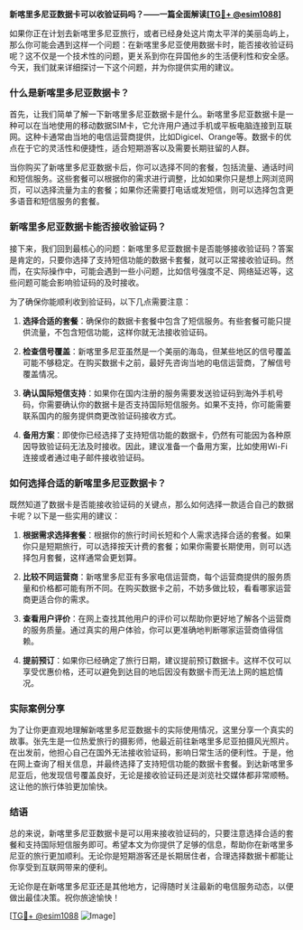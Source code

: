 **新喀里多尼亚数据卡可以收验证码吗？——一篇全面解读[[TG💪+ @esim1088](https://t.me/s/esim1088)]**

如果你正在计划去新喀里多尼亚旅行，或者已经身处这片南太平洋的美丽岛屿上，那么你可能会遇到这样一个问题：在新喀里多尼亚使用数据卡时，能否接收验证码呢？这不仅是一个技术性的问题，更关系到你在异国他乡的生活便利性和安全感。今天，我们就来详细探讨一下这个问题，并为你提供实用的建议。

### 什么是新喀里多尼亚数据卡？

首先，让我们简单了解一下新喀里多尼亚数据卡是什么。新喀里多尼亚数据卡是一种可以在当地使用的移动数据SIM卡，它允许用户通过手机或平板电脑连接到互联网。这种卡通常由当地的电信运营商提供，比如Digicel、Orange等。数据卡的优点在于它的灵活性和便捷性，适合短期游客以及需要长期驻留的人群。

当你购买了新喀里多尼亚数据卡后，你可以选择不同的套餐，包括流量、通话时间和短信服务。这些套餐可以根据你的需求进行调整，比如如果你只是想上网浏览网页，可以选择流量为主的套餐；如果你还需要打电话或发短信，则可以选择包含更多语音和短信服务的套餐。

### 新喀里多尼亚数据卡能否接收验证码？

接下来，我们回到最核心的问题：新喀里多尼亚数据卡是否能够接收验证码？答案是肯定的，只要你选择了支持短信功能的数据卡套餐，就可以正常接收验证码。然而，在实际操作中，可能会遇到一些小问题，比如信号强度不足、网络延迟等，这些问题可能会影响验证码的及时接收。

为了确保你能顺利收到验证码，以下几点需要注意：

1. **选择合适的套餐**：确保你的数据卡套餐中包含了短信服务。有些套餐可能只提供流量，不包含短信功能，这样你就无法接收验证码。
   
2. **检查信号覆盖**：新喀里多尼亚虽然是一个美丽的海岛，但某些地区的信号覆盖可能不够稳定。在购买数据卡之前，最好先咨询当地的电信运营商，了解信号覆盖情况。

3. **确认国际短信支持**：如果你在国内注册的服务需要发送验证码到海外手机号码，你需要确认你的数据卡是否支持国际短信服务。如果不支持，你可能需要联系国内的服务提供商更改验证码接收方式。

4. **备用方案**：即使你已经选择了支持短信功能的数据卡，仍然有可能因为各种原因导致验证码无法及时接收。因此，建议准备一个备用方案，比如使用Wi-Fi连接或者通过电子邮件接收验证码。

### 如何选择合适的新喀里多尼亚数据卡？

既然知道了数据卡是否能接收验证码的关键点，那么如何选择一款适合自己的数据卡呢？以下是一些实用的建议：

1. **根据需求选择套餐**：根据你的旅行时间长短和个人需求选择合适的套餐。如果你只是短期旅行，可以选择按天计费的套餐；如果你需要长期使用，则可以选择包月套餐，这样通常会更划算。

2. **比较不同运营商**：新喀里多尼亚有多家电信运营商，每个运营商提供的服务质量和价格都可能有所不同。在购买数据卡之前，不妨多做比较，看看哪家运营商更适合你的需求。

3. **查看用户评价**：在网上查找其他用户的评价可以帮助你更好地了解各个运营商的服务质量。通过真实的用户体验，你可以更准确地判断哪家运营商值得信赖。

4. **提前预订**：如果你已经确定了旅行日期，建议提前预订数据卡。这样不仅可以享受优惠价格，还可以避免到达目的地后因没有数据卡而无法上网的尴尬情况。

### 实际案例分享

为了让你更直观地理解新喀里多尼亚数据卡的实际使用情况，这里分享一个真实的故事。张先生是一位热爱旅行的摄影师，他最近前往新喀里多尼亚拍摄风光照片。在出发前，他担心自己在国外无法接收验证码，影响日常生活的便利性。于是，他在网上查询了相关信息，并最终选择了支持短信功能的数据卡套餐。到达新喀里多尼亚后，他发现信号覆盖良好，无论是接收验证码还是浏览社交媒体都非常顺畅。这让他的旅行体验更加愉快。

### 结语

总的来说，新喀里多尼亚数据卡是可以用来接收验证码的，只要注意选择合适的套餐和支持国际短信服务即可。希望本文为你提供了足够的信息，帮助你在新喀里多尼亚的旅行更加顺利。无论你是短期游客还是长期居住者，合理选择数据卡都能让你享受到互联网带来的便利。

无论你是在新喀里多尼亚还是其他地方，记得随时关注最新的电信服务动态，以便做出最佳决策。祝你旅途愉快！

[[TG💪+ @esim1088](https://t.me/s/esim1088) ![Image](https://i.postimg.cc/4NQfJmqS/Snipaste-2025-05-13-00-14-12.png)]